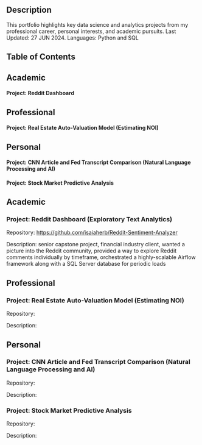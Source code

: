 ## Description
This portfolio highlights key data science and analytics projects from my professional career, personal interests, and academic pursuits.
Last Updated: 27 JUN 2024.
Languages: Python and SQL

## Table of Contents
## Academic
#### Project: Reddit Dashboard
## Professional
#### Project: Real Estate Auto-Valuation Model (Estimating NOI)
## Personal 
#### Project: CNN Article and Fed Transcript Comparison (Natural Language Processing and AI)
#### Project: Stock Market Predictive Analysis

## Academic
### Project: Reddit Dashboard (Exploratory Text Analytics)
Repository: https://github.com/isaiaherb/Reddit-Sentiment-Analyzer <br>

Description: senior capstone project, financial industry client, wanted a picture into the Reddit community, provided a way to explore Reddit comments individually by timeframe, orchestrated a highly-scalable Airflow framework along with a SQL Server database for periodic loads

## Professional
### Project: Real Estate Auto-Valuation Model (Estimating NOI)
Repository: 

Description:

## Personal
### Project: CNN Article and Fed Transcript Comparison (Natural Language Processing and AI)
Repository: 

Description:

### Project: Stock Market Predictive Analysis
Repository:

Description:

